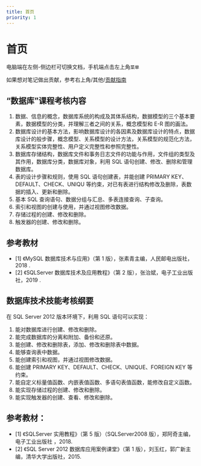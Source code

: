 ```yaml
---
title: 首页
priority: 1
---
```


# 首页

电脑端在左侧-侧边栏可切换文档，手机端点击左上角`菜单`

如果想对笔记做出贡献，参考右上角/其他/[贡献指南](https://study.mtftm.com/others/2)

## “数据库”课程考核内容

1. 数据、信息的概念，数据库系统的构成及其体系结构，数据模型的三个基本要素，数据模型的分类，并理解三者之间的关系，概念模型和 E-R 图的画法。
2. 数据库设计的基本方法，影响数据库设计的各因素及数据库设计的特点，数据库设计的般步骤，概念模型、关系模型的设计方法，关系模型的规范化方法，关系模型实体完整性、用户定义完整性和参照完整性。
3. 数据库存储结构，数据库文件和事务日志文件的功能与作用，文件组的类型及其作用，数据库分类，数据库对象，利用 SQL 语句创建、修改、删除和管理数据库。
4. 表的设计步骤和规则，使用 SQL 语句创建表，并能创建 PRIMARY KEY、DEFAULT、CHECK、UNIQU 等约束，对已有表进行结构修改及删除，表数据的插入、更新和删除。
5. 基本 SQL 查询语句、数据分组与汇总、多表连接查询、子查询。
6. 索引和视图的创建与使用，并通过视图修改数据。
7. 存储过程的创建、修改和删除。
8. 触发器的创建、修改和删除。

## 参考教材

- [1] 《MySQL 数据库技术与应用》（第 1 版），张素青主编，人民邮电出版社，2018 .
- [2] 《SQLServer 数据库技术及应用教程》（第 2 版），张治斌，电子工业出版社，2019 .

## 数据库技术技能考核纲要

在 SQL Server 2012 版本环境下，利用 SQL 语句可以实现：
1. 能对数据库进行创建、修改和删除。
2. 能完成数据库的分离和附加、备份和还原。
3. 能创建、修改和删除表，添加、修改和删除表中数据。
4. 能够查询表中数据。
5. 能创建索引和视图，并通过视图修改数据。
6. 能创建 PRIMARY KEY、DEFAULT、CHECK、UNIQUE、FOREIGN KEY 等约束。
7. 能自定义标量值函数、内嵌表值函数、多语句表值函数，能修改自定义函数。
8. 能实现存储过程的创建、修改和删除。
9. 能实现触发器的创建、查看、修改和删除。

## 参考教材：

- [1] 《SQLServer 实用教程》（第 5 版）（SQLServer2008 版），郑阿奇主编，电子工业出版社 ，2018.
- [2] 《SQL Server 2012 数据库应用案例课堂》（第 1 版），刘玉红，郭广新主编，清华大学出版社，2015.